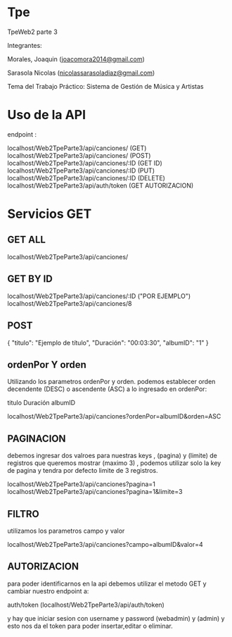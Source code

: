 # Tpe
TpeWeb2 parte 3

Integrantes: 

Morales, Joaquin (joacomora2014@gmail.com)

Sarasola Nicolas (nicolassarasoladiaz@gmail.com)

Tema del Trabajo Práctico: Sistema de Gestión de Música y Artistas


# Uso de la API

endpoint : 


localhost/Web2TpeParte3/api/canciones/ (GET)
localhost/Web2TpeParte3/api/canciones/ (POST)
localhost/Web2TpeParte3/api/canciones/:ID (GET ID)
localhost/Web2TpeParte3/api/canciones/:ID (PUT)
localhost/Web2TpeParte3/api/canciones/:ID (DELETE)
localhost/Web2TpeParte3/api/auth/token (GET AUTORIZACION)

# Servicios GET

## GET ALL

localhost/Web2TpeParte3/api/canciones/

## GET BY ID

localhost/Web2TpeParte3/api/canciones/:ID          ("POR EJEMPLO")    localhost/Web2TpeParte3/api/canciones/8

## POST

{
  "titulo": "Ejemplo de título",
  "Duración": "00:03:30",
  "albumID": "1"
}

## ordenPor Y orden 

Utilizando los parametros ordenPor y orden. podemos establecer orden decendente (DESC) o ascendente (ASC) a lo ingresado en ordenPor:

titulo 
Duración 
albumID

localhost/Web2TpeParte3/api/canciones?ordenPor=albumID&orden=ASC


## PAGINACION

debemos ingresar dos valroes para nuestras keys , (pagina) y  (limite) de registros que queremos mostrar (maximo 3) , podemos utilizar solo la key de pagina y tendra por defecto limite de 3 registros.

localhost/Web2TpeParte3/api/canciones?pagina=1
localhost/Web2TpeParte3/api/canciones?pagina=1&limite=3  


## FILTRO 

utilizamos los parametros campo y valor 

localhost/Web2TpeParte3/api/canciones?campo=albumID&valor=4

## AUTORIZACION

para poder identificarnos en la api debemos utilizar el metodo GET y cambiar nuestro endpoint a:

auth/token (localhost/Web2TpeParte3/api/auth/token)

y hay que iniciar sesion con username y password (webadmin) y (admin) y esto nos da el token para poder insertar,editar o eliminar.


